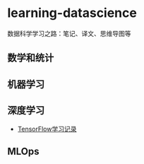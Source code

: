 # learning-datascience
数据科学学习之路：笔记、译文、思维导图等

## 数学和统计

## 机器学习

## 深度学习
- [TensorFlow学习记录](https://github.com/ThorPham/tensorflow-learning/tree/master)

## MLOps
